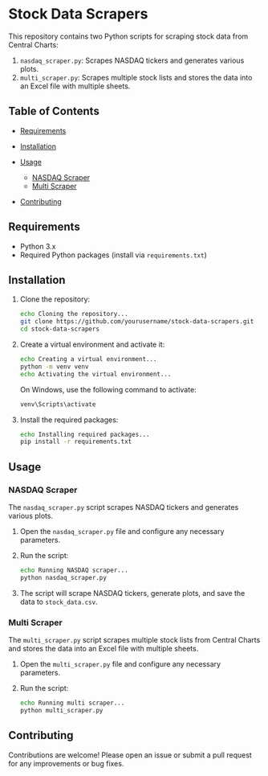 # Stock Data Scrapers

This repository contains two Python scripts for scraping stock data from Central Charts:
1. `nasdaq_scraper.py`: Scrapes NASDAQ tickers and generates various plots.
2. `multi_scraper.py`: Scrapes multiple stock lists and stores the data into an Excel file with multiple sheets.

## Table of Contents
- [Requirements](#requirements)
- [Installation](#installation)
- [Usage](#usage)
  - [NASDAQ Scraper](#nasdaq-scraper)
  - [Multi Scraper](#multi-scraper)

- [Contributing](#contributing)


## Requirements
- Python 3.x
- Required Python packages (install via `requirements.txt`)

## Installation

1. Clone the repository:

    ```sh
    echo Cloning the repository...
    git clone https://github.com/yourusername/stock-data-scrapers.git
    cd stock-data-scrapers
    ```

2. Create a virtual environment and activate it:

    ```sh
    echo Creating a virtual environment...
    python -m venv venv
    echo Activating the virtual environment...
    ```

    On Windows, use the following command to activate:
    ```sh
    venv\Scripts\activate
    ```

3. Install the required packages:

    ```sh
    echo Installing required packages...
    pip install -r requirements.txt
    ```

## Usage

### NASDAQ Scraper

The `nasdaq_scraper.py` script scrapes NASDAQ tickers and generates various plots.

1. Open the `nasdaq_scraper.py` file and configure any necessary parameters.
2. Run the script:

    ```sh
    echo Running NASDAQ scraper...
    python nasdaq_scraper.py
    ```

3. The script will scrape NASDAQ tickers, generate plots, and save the data to `stock_data.csv`.

### Multi Scraper

The `multi_scraper.py` script scrapes multiple stock lists from Central Charts and stores the data into an Excel file with multiple sheets.

1. Open the `multi_scraper.py` file and configure any necessary parameters.
2. Run the script:

    ```sh
    echo Running multi scraper...
    python multi_scraper.py
    ```

## Contributing

Contributions are welcome! Please open an issue or submit a pull request for any improvements or bug fixes.
